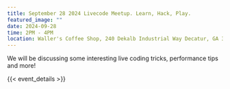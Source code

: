 ```yaml
---
title: September 28 2024 Livecode Meetup. Learn, Hack, Play.
featured_image: ""
date: 2024-09-28
time: 2PM - 4PM
location: Waller's Coffee Shop, 240 Dekalb Industrial Way Decatur, GA 30033
---
```


We will be discussing some interesting live coding tricks, performance tips and more!

{{< event_details >}}
